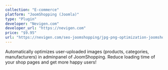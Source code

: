 ```yaml
---
collection: "E-commerce"
platform: "JoomShopping (Joomla)"
type: "Plugin"
developer: "Nevigen.com"
developer_url: "https://nevigen.com"
price: "$9.95"
url: "https://nevigen.com/seo-joomshopping/jpg-png-optimization-joomshopping.html"
---
```


Automatically optimizes user-uploaded images (products, categories, manufacturers) in adminpanel of JoomShopping.
Reduce loading time of your shop pages and get more happy users!